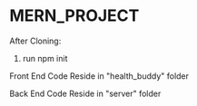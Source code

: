 # MERN_PROJECT

After Cloning:
1. run npm init

Front End Code Reside in "health_buddy" folder

Back End Code Reside in "server" folder

